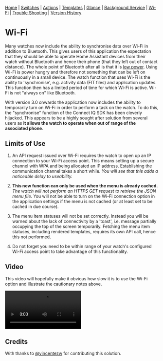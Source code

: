 [Home](README.md) | [Switches](examples/Switches.md) | [Actions](examples/Actions.md) | [Templates](examples/Templates.md) | [Glance](examples/Glance.md) | [Background Service](BackgroundService.md) | [Wi-Fi](Wi-Fi.md) | [Trouble Shooting](TroubleShooting.md) | [Version History](HISTORY.md)

# Wi-Fi

Many watches now include the ability to synchronise data over Wi-Fi in addition to Bluetooth. This gives users of this application the expectation that they should be able to operate Home Assistant devices from their watch without Bluetooth and hence their phone (that they left out of contact distance). The whole point of Bluetooth after all is that it is [low power](https://en.wikipedia.org/wiki/Bluetooth#Uses). Using Wi-Fi is power hungry and therefore not something that can be left on continuously in a small device. The watch function that uses Wi-Fi is the ability to 'synchronise', e.g. activity data (FIT files) and application updates. This function then has a limited period of time for which Wi-Fi is active. Wi-Fi is not "always on" like Bluetooth.

With version 3.0 onwards the application now includes the ability to temporarily turn on Wi-Fi in order to perform a task on the watch. To do this, the "synchronise" function of the Connect IQ SDK has been cleverly hijacked. This appears to be a highly sought after solution from several users as **it allows the watch to operate when out of range of the associated phone**.

## Limits of Use

1. An API request issued over Wi-Fi requires the watch to open up an IP connection to your Wi-Fi access point. This means setting up a secure channel with WPA and being allocated an IP address. Establishing the communication channel takes a short while. _You will see that this adds a noticeable delay to useability._

2. **This new function can only be used when the menu is already cached.** _The watch will not perform an HTTPS GET request to retrieve the JSON menu file_. You will not be able to turn on the Wi-Fi connection option in the application settings if the menu is not cached (or at least set to be cached in due course).

3. The menu item statuses will not be set correctly. Instead you will be warned about the lack of connectivity by a 'toast', i.e. message partially occupying the top of the screen temporarily. Fetching the menu item statuses, including rendered templates, requires its own API call, hence this not performed.

4. Do not forget you need to be within range of your watch's configured Wi-Fi access point to take advantage of this functionality.

## Video

This video will hopefully make it obvious how slow it is to use the Wi-Fi option and illustrate the cautionary notes above.

<video width="100%" controls style="max-width:250px">
  <source src="./images/wi-fi.mp4" type="video/mp4">
</video>

## Credits

With thanks to [@vincentezw](https://github.com/vincentezw) for contributing this solution.